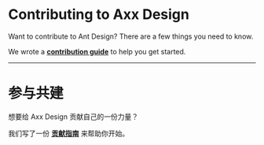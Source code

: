 # Contributing to Axx Design

Want to contribute to Ant Design? There are a few things you need to know.

We wrote a **[contribution guide](https://ant.design/docs/react/contributing)** to help you get started.

---

# 参与共建

想要给 Axx Design 贡献自己的一份力量？

我们写了一份 **[贡献指南](https://ant.design/docs/react/contributing-cn)** 来帮助你开始。

